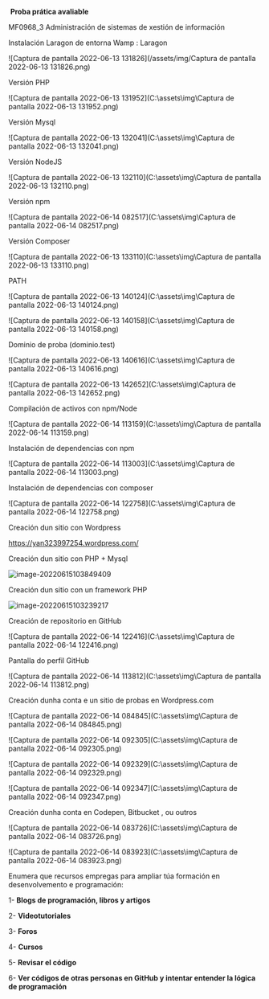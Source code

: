 ​                                                                    **Proba prática avaliable**

MF0968_3 Administración de sistemas de xestión de información

Instalación Laragon de entorna Wamp : Laragon

![Captura de pantalla 2022-06-13 131826](/assets/img/Captura de pantalla 2022-06-13 131826.png)



Versión PHP

![Captura de pantalla 2022-06-13 131952](C:\assets\img\Captura de pantalla 2022-06-13 131952.png)

Versión Mysql

![Captura de pantalla 2022-06-13 132041](C:\assets\img\Captura de pantalla 2022-06-13 132041.png)



Versión NodeJS

![Captura de pantalla 2022-06-13 132110](C:\assets\img\Captura de pantalla 2022-06-13 132110.png)



Versión npm



![Captura de pantalla 2022-06-14 082517](C:\assets\img\Captura de pantalla 2022-06-14 082517.png)





Versión Composer

![Captura de pantalla 2022-06-13 133110](C:\assets\img\Captura de pantalla 2022-06-13 133110.png)

PATH

![Captura de pantalla 2022-06-13 140124](C:\assets\img\Captura de pantalla 2022-06-13 140124.png)



![Captura de pantalla 2022-06-13 140158](C:\assets\img\Captura de pantalla 2022-06-13 140158.png)



Dominio de proba (dominio.test)



![Captura de pantalla 2022-06-13 140616](C:\assets\img\Captura de pantalla 2022-06-13 140616.png)





![Captura de pantalla 2022-06-13 142652](C:\assets\img\Captura de pantalla 2022-06-13 142652.png)





Compilación de activos con npm/Node

![Captura de pantalla 2022-06-14 113159](C:\assets\img\Captura de pantalla 2022-06-14 113159.png)

Instalación de dependencias con npm

![Captura de pantalla 2022-06-14 113003](C:\assets\img\Captura de pantalla 2022-06-14 113003.png)

Instalación de dependencias con composer

![Captura de pantalla 2022-06-14 122758](C:\assets\img\Captura de pantalla 2022-06-14 122758.png)



Creación dun sitio con Wordpress

https://yan323997254.wordpress.com/





Creación dun sitio con PHP + Mysql

![image-20220615103849409](C:\Users\Usuario\AppData\Roaming\Typora\typora-user-images\image-20220615103849409.png)







Creación dun sitio con un framework PHP

![image-20220615103239217](C:\Users\Usuario\AppData\Roaming\Typora\typora-user-images\image-20220615103239217.png)





Creación de repositorio en GitHub  

![Captura de pantalla 2022-06-14 122416](C:\assets\img\Captura de pantalla 2022-06-14 122416.png)



Pantalla do perfil GitHub

![Captura de pantalla 2022-06-14 113812](C:\assets\img\Captura de pantalla 2022-06-14 113812.png)



Creación dunha conta e un sitio de probas en Wordpress.com

![Captura de pantalla 2022-06-14 084845](C:\assets\img\Captura de pantalla 2022-06-14 084845.png)







![Captura de pantalla 2022-06-14 092305](C:\assets\img\Captura de pantalla 2022-06-14 092305.png)

![Captura de pantalla 2022-06-14 092329](C:\assets\img\Captura de pantalla 2022-06-14 092329.png)

![Captura de pantalla 2022-06-14 092347](C:\assets\img\Captura de pantalla 2022-06-14 092347.png)



Creación dunha conta en Codepen, Bitbucket , ou outros 



![Captura de pantalla 2022-06-14 083726](C:\assets\img\Captura de pantalla 2022-06-14 083726.png)





![Captura de pantalla 2022-06-14 083923](C:\assets\img\Captura de pantalla 2022-06-14 083923.png)

Enumera que recursos empregas para ampliar túa formación en desenvolvemento e programación:



1- **Blogs de programación, libros y artigos**

2- **Videotutoriales**

3- **Foros**

4- **Cursos**

5- **Revisar el código**

6- **Ver códigos de otras personas en GitHub y intentar entender la lógica de programación**

